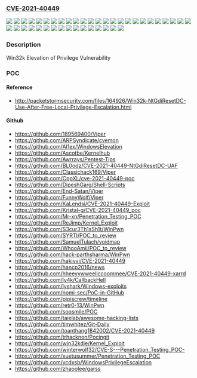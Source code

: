 ### [CVE-2021-40449](https://cve.mitre.org/cgi-bin/cvename.cgi?name=CVE-2021-40449)
![](https://img.shields.io/static/v1?label=Product&message=Windows%2010%20Version%201507&color=blue)
![](https://img.shields.io/static/v1?label=Product&message=Windows%2010%20Version%201607&color=blue)
![](https://img.shields.io/static/v1?label=Product&message=Windows%2010%20Version%201809&color=blue)
![](https://img.shields.io/static/v1?label=Product&message=Windows%2010%20Version%201909&color=blue)
![](https://img.shields.io/static/v1?label=Product&message=Windows%2010%20Version%202004&color=blue)
![](https://img.shields.io/static/v1?label=Product&message=Windows%2010%20Version%2020H2&color=blue)
![](https://img.shields.io/static/v1?label=Product&message=Windows%2010%20Version%2021H1&color=blue)
![](https://img.shields.io/static/v1?label=Product&message=Windows%2011%20version%2021H2&color=blue)
![](https://img.shields.io/static/v1?label=Product&message=Windows%207%20Service%20Pack%201&color=blue)
![](https://img.shields.io/static/v1?label=Product&message=Windows%207&color=blue)
![](https://img.shields.io/static/v1?label=Product&message=Windows%208.1&color=blue)
![](https://img.shields.io/static/v1?label=Product&message=Windows%20Server%202008%20%20Service%20Pack%202&color=blue)
![](https://img.shields.io/static/v1?label=Product&message=Windows%20Server%202008%20R2%20Service%20Pack%201%20(Server%20Core%20installation)&color=blue)
![](https://img.shields.io/static/v1?label=Product&message=Windows%20Server%202008%20R2%20Service%20Pack%201&color=blue)
![](https://img.shields.io/static/v1?label=Product&message=Windows%20Server%202008%20Service%20Pack%202%20(Server%20Core%20installation)&color=blue)
![](https://img.shields.io/static/v1?label=Product&message=Windows%20Server%202008%20Service%20Pack%202&color=blue)
![](https://img.shields.io/static/v1?label=Product&message=Windows%20Server%202012%20(Server%20Core%20installation)&color=blue)
![](https://img.shields.io/static/v1?label=Product&message=Windows%20Server%202012%20R2%20(Server%20Core%20installation)&color=blue)
![](https://img.shields.io/static/v1?label=Product&message=Windows%20Server%202012%20R2&color=blue)
![](https://img.shields.io/static/v1?label=Product&message=Windows%20Server%202012&color=blue)
![](https://img.shields.io/static/v1?label=Product&message=Windows%20Server%202016%20(Server%20Core%20installation)&color=blue)
![](https://img.shields.io/static/v1?label=Product&message=Windows%20Server%202016&color=blue)
![](https://img.shields.io/static/v1?label=Product&message=Windows%20Server%202019%20(Server%20Core%20installation)&color=blue)
![](https://img.shields.io/static/v1?label=Product&message=Windows%20Server%202019&color=blue)
![](https://img.shields.io/static/v1?label=Product&message=Windows%20Server%202022&color=blue)
![](https://img.shields.io/static/v1?label=Product&message=Windows%20Server%20version%202004&color=blue)
![](https://img.shields.io/static/v1?label=Product&message=Windows%20Server%20version%2020H2&color=blue)
![](https://img.shields.io/static/v1?label=Version&message=10.0.0%3C%2010.0.10240.19086%20&color=brighgreen)
![](https://img.shields.io/static/v1?label=Version&message=10.0.0%3C%2010.0.14393.4704%20&color=brighgreen)
![](https://img.shields.io/static/v1?label=Version&message=10.0.0%3C%2010.0.17763.2237%20&color=brighgreen)
![](https://img.shields.io/static/v1?label=Version&message=10.0.0%3C%2010.0.18363.1854%20&color=brighgreen)
![](https://img.shields.io/static/v1?label=Version&message=10.0.0%3C%2010.0.19041.1288%20&color=brighgreen)
![](https://img.shields.io/static/v1?label=Version&message=10.0.0%3C%2010.0.19042.1288%20&color=brighgreen)
![](https://img.shields.io/static/v1?label=Version&message=10.0.0%3C%2010.0.20348.288%20&color=brighgreen)
![](https://img.shields.io/static/v1?label=Version&message=10.0.0%3C%2010.0.22000.258%20&color=brighgreen)
![](https://img.shields.io/static/v1?label=Version&message=6.0.0%3C%206.0.6003.21251%20&color=brighgreen)
![](https://img.shields.io/static/v1?label=Version&message=6.0.0%3C%206.1.7601.25740%20&color=brighgreen)
![](https://img.shields.io/static/v1?label=Version&message=6.1.0%3C%206.1.7601.25740%20&color=brighgreen)
![](https://img.shields.io/static/v1?label=Version&message=6.2.0%3C%206.2.9200.23490%20&color=brighgreen)
![](https://img.shields.io/static/v1?label=Version&message=6.3.0%3C%206.3.9600.20144%20&color=brighgreen)
![](https://img.shields.io/static/v1?label=Vulnerability&message=Elevation%20of%20Privilege&color=brighgreen)

### Description

Win32k Elevation of Privilege Vulnerability

### POC

#### Reference
- http://packetstormsecurity.com/files/164926/Win32k-NtGdiResetDC-Use-After-Free-Local-Privilege-Escalation.html

#### Github
- https://github.com/189569400/Viper
- https://github.com/ARPSyndicate/cvemon
- https://github.com/Al1ex/WindowsElevation
- https://github.com/Ascotbe/Kernelhub
- https://github.com/Awrrays/Pentest-Tips
- https://github.com/BL0odz/CVE-2021-40449-NtGdiResetDC-UAF
- https://github.com/Classichack169/Viper
- https://github.com/CppXL/cve-2021-40449-poc
- https://github.com/DipeshGarg/Shell-Scripts
- https://github.com/End-Satan/Viper
- https://github.com/FunnyWolf/Viper
- https://github.com/KaLendsi/CVE-2021-40449-Exploit
- https://github.com/Kristal-g/CVE-2021-40449_poc
- https://github.com/Mr-xn/Penetration_Testing_POC
- https://github.com/ReJimp/Kernel_Exploit
- https://github.com/S3cur3Th1sSh1t/WinPwn
- https://github.com/SYRTI/POC_to_review
- https://github.com/SamuelTulach/voidmap
- https://github.com/WhooAmii/POC_to_review
- https://github.com/hack-parthsharma/WinPwn
- https://github.com/hakivvi/CVE-2021-40449
- https://github.com/hancp2016/news
- https://github.com/hheeyywweellccoommee/CVE-2021-40449-xarrd
- https://github.com/ly4k/CallbackHell
- https://github.com/lyshark/Windows-exploits
- https://github.com/nomi-sec/PoC-in-GitHub
- https://github.com/pipiscrew/timeline
- https://github.com/retr0-13/WinPwn
- https://github.com/soosmile/POC
- https://github.com/taielab/awesome-hacking-lists
- https://github.com/timwhitez/Git-Daily
- https://github.com/toanthang1842002/CVE-2021-40449
- https://github.com/trhacknon/Pocingit
- https://github.com/win32kdie/Kernel_Exploit
- https://github.com/winterwolf32/CVE-S---Penetration_Testing_POC-
- https://github.com/xuetusummer/Penetration_Testing_POC
- https://github.com/ycdxsb/WindowsPrivilegeEscalation
- https://github.com/zhaoolee/garss

